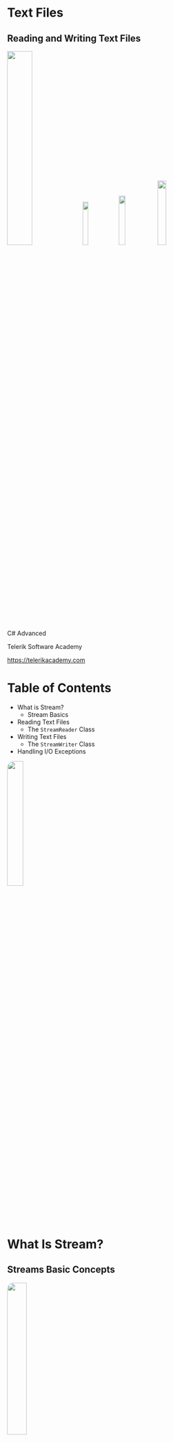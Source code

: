 <!-- section start -->
<!-- attr: { id:'', class:'slide-title', showInPresentation:true, hasScriptWrapper: true, style:'' } -->
# Text Files
## Reading and Writing Text Files
<img class="slide-image" src="imgs/pic00.png" style="top:52.89%; left:69.53%; width:33.89%; z-index:-1" />
<img class="slide-image" src="imgs/pic01.png" style="top:50.96%; left:91.69%; width:16.03%; z-index:-1" />
<img class="slide-image" src="imgs/pic02.png" style="top:53.67%; left:49.19%; width:17.08%; z-index:-1" />
<img class="slide-image" src="imgs/pic03.png" style="top:18%; left:5%; width:19.55%; z-index:-1" />
<div class="signature">
	<p class="signature-course">C# Advanced</p>
	<p class="signature-initiative">Telerik Software Academy</p>
	<a href="https://telerikacademy.com" class="signature-link">https://telerikacademy.com</a>
</div>




<!-- section start -->
<!-- attr: { id:'', class:'', showInPresentation:true, hasScriptWrapper:true, style:'' } -->
# Table of Contents
- What is Stream?
  - Stream Basics
- Reading Text Files
  - The `StreamReader` Class
- Writing Text Files
  - The `StreamWriter` Class
- Handling I/O Exceptions

<img class="slide-image" src="imgs/pic06.png" style="top:57.30%; left:76.72%; width:27.18%; z-index:-1; border-radius: 15px" />

<!-- section start -->
<!-- attr: { id:'', class:'slide-section', showInPresentation:true, hasScriptWrapper:true, style:'' } -->
# What Is Stream?
## Streams Basic Concepts

<img class="slide-image" src="imgs/pic08.png" style="top:52%; left:35.79%; width:30%; z-index:-1; border-radius: 15px" />


<!-- attr: { id:'', class:'', showInPresentation:true, hasScriptWrapper:true, style:'' } -->
# What is Stream?
- Stream is the natural way to transfer data in the computer world
- To read or write a file, we open a stream connected to the file and access the data through the stream
<img class="slide-image" src="imgs/pic09.png" style="top:53.82%; left:24.33%; width:55.54%; z-index:-1" />
<img class="slide-image" src="imgs/pic10.png" style="top:48.68%; left:3.74%; width:25.00%; z-index:-1" />
<img class="slide-image" src="imgs/pic11.png" style="top:47.60%; left:79.20%; width:25.00%; z-index:-1" />


<!-- attr: { id:'', class:'', showInPresentation:true, hasScriptWrapper:true, style:'' } -->
# Streams Basics
- Streams are used for reading and writing data into and from devices
- Streams are **ordered sequences of bytes**
  - Provide consecutive access to its elements
- Different types of streams are available to access different data sources:
  - File access, network access, memory streams and others
- Streams are open before using them and closed after that




<!-- section start -->
<!-- attr: { id:'', class:'slide-section', showInPresentation:true, hasScriptWrapper:true, style:'' } -->
# Reading Text Files
<img class="slide-image" src="imgs/pic12.png" style="top:42%; left:37.16%; width:35.81%; z-index:-1" />


<!-- attr: { id:'', class:'', showInPresentation:true, hasScriptWrapper:true, style:'' } -->
# The `StreamReader` Class
- `System.IO.StreamReader`
  - The easiest way to read a text file
  - Implements methods for reading text lines and sequences of characters
  - Constructed by file name or other stream
    - Can specify the text encoding
    - For Cyrillic use **UTF8**
  - Works like `Console.Read()` / `ReadLine()` but over text files


<!-- attr: { id:'', class:'', showInPresentation:true, hasScriptWrapper:true, style:'' } -->
# StreamReader Methods
- `new StreamReader(fileName)`
  - Constructor for creating reader from given file
- `StreamReader.ReadLine()`
  - Reads a single text line from the stream
  - Returns `null` when end-of-file is reached
- `StreamReader.ReadToEnd()`
  - Reads all the text until the end of the stream
- `StreamReader.Close()`
  - Closes the stream reader


<!-- attr: { id:'', class:'', showInPresentation:true, hasScriptWrapper:true, style:'' } -->
# Reading a Text File
- Reading a text file and printing its content to the console:

```cs
StreamReader reader = new StreamReader("test.txt");
string fileContents = reader.ReadToEnd();
Console.WriteLine(fileContents);
streamReader.Close();
```

- Specifying the text encoding:

```cs
StreamReader reader = new StreamReader(
    "file-with-cyrillic.txt", Encoding.UTF8;
// Read the file contents here ...
reader.Close();
```

<!-- attr: { id:'', class:'', showInPresentation:true, hasScriptWrapper:true, style:'font-size: 0.8em' } -->
# Using `StreamReader` – Practices
- The `StreamReader` instances should always be closed by calling the `Close()` method
  - Otherwise system resources can be lost
- In C# the preferable way to close streams and readers is by the `using` construction:

```cs
using (<stream object>)
{
   // Use the stream here. It will be closed at the end
}
```

  - It automatically calls the `Close()` **after the using** construction is completed


<!-- attr: { id:'', class:'', showInPresentation:true, hasScriptWrapper:true, style:'' } -->
# Reading a Text File – _Example_
- Read and display a text file line by line:

```cs
string filename = "somefile.txt";
StreamReader reader = new StreamReader(filename);
using (reader)
{
    int lineNumber = 0;
    string line = reader.ReadLine();
    while (line != null)
    {
        lineNumber++;
        Console.WriteLine("Line {0}: {1}",
					lineNumber, line);
        line = reader.ReadLine();
    }
}
```


<!-- attr: { id:'', class:'slide-section demo', showInPresentation:true, hasScriptWrapper:true, style:'' } -->
# Reading Text Files
## [Demo]()

<img class="slide-image" src="imgs/pic14.png" style="top:52%; left:36.85%; width:30%; z-index:-1; border-radius: 15px" />


<!-- section start -->

<!-- attr: { id:'', class:'slide-section', showInPresentation:true, hasScriptWrapper:true, style:'' } -->
# Writing Text Files
## Using the StreamWriter Class

<img class="slide-image" src="imgs/pic15.png" style="top:52%; left:27.82%; width:45%; z-index:-1; border-radius: 15px" />


<!-- attr: { id:'', class:'', showInPresentation:true, hasScriptWrapper:true, style:'font-size: 0.8em' } -->
# The `StreamWriter` Class
- `System.IO.StreamWriter`
  - Similar to `StreamReader`, but instead of reading, it provides writing functionality
- Constructed by file name or other stream

```cs
StreamWriter streamWriter = new StreamWriter(filename);
```

  - Can define encoding

  	- For Cyrillic use **UTF8**:

```cs
StreamWriter streamWriter =
	new StreamWriter(filename, false, Encoding.UTF8);
```

<!-- attr: { id:'', class:'', showInPresentation:true, hasScriptWrapper:true, style:'' } -->
# StreamWriter Methods
- `StreamWriter.Write()`
  - Writes string or other object to the stream
  - Like `Console.Write()`
- `StreamWriter.WriteLine()`
  - Like `Console.WriteLine()`
- `StreamWriter.Flush()`
  - Flushes the internal buffers to the hard drive
    - Or the stream
- `StreamWriter.AutoFlush`
  - Flush the internal buffer after each writing

<!-- attr: { id:'', class:'', showInPresentation:true, hasScriptWrapper:true, style:'' } -->
# Writing to a Text File – _Example_
- _Exampel:_ Create text file named "**numbers.txt**" and print in it the numbers from `1` to `20` (one per line):

```cs
StreamWriter streamWriter =
    new StreamWriter("numbers.txt");
using (streamWriter)
{
    for (int number = 1; number <= 20; number++)
    {
        streamWriter.WriteLine(number);
    }
}
```



<!-- attr: { id:'', class:'slide-section demo', showInPresentation:true, hasScriptWrapper:true, style:'' } -->
# Writing Text Files
## [Demo]()

<img class="slide-image" src="imgs/pic17.png" style="top:52%; left:30.75%; width:40%; z-index:-1; border-radius: 15px" />


<!-- section start -->

<!-- attr: { id:'', class:'slide-section', showInPresentation:true, hasScriptWrapper:true, style:'' } -->
# Reading and Writing Text Files: _Examples_


<!-- attr: { id:'', class:'', showInPresentation:true, hasScriptWrapper:true, style:'font-size: 0.8em' } -->
# Counting Word Occurrences – _Example_
- Counting the number of occurrences of the word "**foundme**" in a text file:

```cs
StreamReader streamReader =
 new StreamReader(@"..\..\somefile.txt");
int count = 0;
string text = streamReader.ReadToEnd();

int index = text.IndexOf("foundme", 0);
while (index != -1)
{
   count++;
   index = text.IndexOf("foundme", index + 1);
}

Console.WriteLine(count);
```

<div class="fragment balloon" style="top:68.30%; left:67.88%; width:31.44%">What is missing in this code?</div>


<!-- attr: { id:'', class:'slide-section demo', showInPresentation:true, hasScriptWrapper:true, style:'' } -->
# Counting Word Occurrences
## [Demo]()
<!-- <img class="slide-image" src="imgs/pic23.png" style="top:52%; left:21.89%; width:55%; z-index:-1" /> -->


<!-- attr: { id:'', class:'', showInPresentation:true, hasScriptWrapper:true, style:'font-size: 0.9em' } -->
# Reading Subtitles – _Example_

- We are given a standard movie subtitles file:

```txt
.....

{2757}{2803} Allen, Bomb Squad, Special Services...
{2804}{2874} State Police and the FBI!
{2875}{2963} Lieutenant! I want you to go to St. John's Emergency...
{2964}{3037} in case we got any walk-ins from the street.
{3038}{3094} Kramer, get the city engineer!
{3095}{3142} I gotta find out a damage report. It's very important.
{3171}{3219} Who the hell would want to blow up a department store?

.....
```

<!-- attr: { id:'', class:'', showInPresentation:true, hasScriptWrapper:true, style:'font-style: 0.8em' } -->
# Fixing Subtitles – _Example_
- Read subtitles file and fix it’s timing:

```cs
try
{
  var streamReader = new StreamReader("source.sub");
  var streamWriter = new StreamWriter("fixed.sub");

  string line;
  while ((line = streamReader.ReadLine()) != null)
  {
    streamWriter.WriteLine(FixLine(line));
  }
}
finally
{
  streamReader.Close();
  streamWriter.Close();
}
```

<div class="fragment balloon" style="top:66%; left:48%; width:43.20%">**FixLine(line)** perform fixes on the time offsets: multiplication or/and addition with constant</div>


<!-- attr: { id:'', class:'slide-section demo', showInPresentation:true, hasScriptWrapper:true, style:'' } -->
# Fixing Movie Subtitles
## [Demo]()

<img class="slide-image" src="imgs/pic24.png" style="top:52%; left:30%; width:42%; z-index:-1; border-radius: 15px" />

<!-- section start -->

<!-- attr: { id:'', class:'', showInPresentation:true, hasScriptWrapper:true, style:'font-size: 0.9em' } -->
# Summary
- Streams are the main I/O mechanismsin .NET
- The `StreamReader` class and `ReadLine()` method are used to read text files
- The `StreamWriter` class and `WriteLine()` method are used to write text files
- Always put file handling in `using(…)` block
- Exceptions are unusual events or error conditions
  - Can be handled by `try-catch-finally` blocks


<!-- attr: { id:'', class:'slide-section', showInPresentation:true, hasScriptWrapper:true, style:'' } -->
# Text Files
## Questions?


<!-- attr: { id:'', class:'', showInPresentation:true, hasScriptWrapper:true, style:'' } -->
# Free Trainings @ Telerik Academy
- C# Programming @ Telerik Academy
    - [csharpfundamentals.telerik.com](csharpfundamentals.telerik.com)
  - Telerik Software Academy
    - [academy.telerik.com](academy.telerik.com)
  - Telerik Academy @ Facebook
    - [facebook.com/TelerikAcademy](facebook.com/TelerikAcademy)
  - Telerik Software Academy Forums
    - [forums.academy.telerik.com](forums.academy.telerik.com)
<img class="slide-image" src="imgs/pic26.png" style="top:60.37%; left:92.39%; width:13.45%; z-index:-1" />
<img class="slide-image" src="imgs/pic27.png" style="top:30.85%; left:68.14%; width:36.30%; z-index:-1" />
<img class="slide-image" src="imgs/pic28.png" style="top:46.32%; left:95.14%; width:10.85%; z-index:-1" />

<!-- img class="slide-image" src="imgs/pic29.png" style="top:13.00%; left:92.85%; width:13.01%; z-index:-1" /> -->
